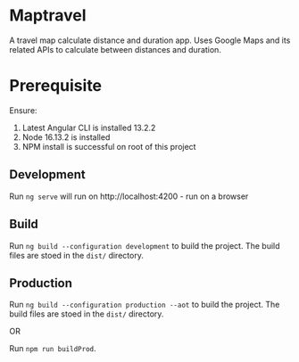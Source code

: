 # Maptravel
A travel map calculate distance and duration app. Uses Google Maps and its related APIs to calculate between distances and duration.

# Prerequisite
Ensure:
    
1. Latest Angular CLI is installed 13.2.2
1. Node 16.13.2 is installed
1. NPM install is successful on root of this project

## Development

Run `ng serve` will run on http://localhost:4200 - run on a browser

## Build

Run `ng build --configuration development` to build the project. The build files are stoed in the `dist/` directory.

## Production

Run `ng build --configuration production --aot` to build the project. The build files are stoed in the `dist/` directory.

OR

Run `npm run buildProd`.
